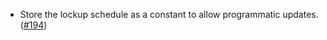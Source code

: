 - Store the lockup schedule as a constant to allow programmatic updates.
  ([\#194](https://github.com/informalsystems/hydro/pull/194))
